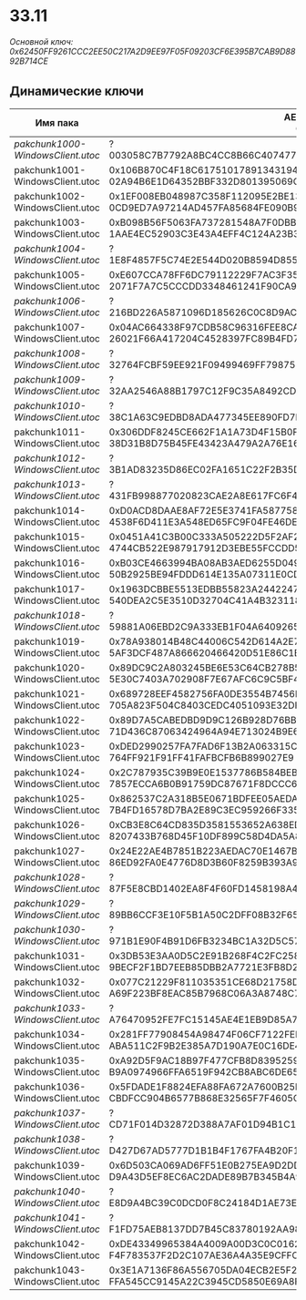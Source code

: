 # 33.11

###### Основной ключ: 0x62450FF9261CCC2EE50C217A2D9EE97F05F09203CF6E395B7CAB9D8892B714CE

## Динамические ключи

| Имя пака                          | AES Ключ</br>GUID                                                                                       | HiRes Текстуры |
|-----------------------------------|---------------------------------------------------------------------------------------------------------|----------------|
| *pakchunk1000-WindowsClient.utoc* | ?</br>003058C7B7792A8BC4CC8B66C407477A 																  | ✔️             |
| pakchunk1001-WindowsClient.utoc   | 0x106B870C4F18C617510178913431943D52829093805F4AC151716207F1D5478B</br>02A94B6E1D64352BBF332D801395069C | ❌             |
| pakchunk1002-WindowsClient.utoc   | 0x1EF008EB048987C358F112095E2BE13B27429A1D990E957D08E79A0F58B55584</br>0CD9ED7A97214AD457FA85684FE090B9 | ❌             |
| pakchunk1003-WindowsClient.utoc   | 0xB098B56F5063FA737281548A7F0DBB092FC741043A2419C859887B55724AE823</br>1AAE4EC52903C3E43A4EFF4C124A23B3 | ✔️             |
| *pakchunk1004-WindowsClient.utoc* | ?</br>1E8F4857F5C74E2E544D020B8594D855 																  | ✔️             |
| pakchunk1005-WindowsClient.utoc   | 0xE607CCA78FF6DC79112229F7AC3F356F8521B87F26B98B23654427C9BE7C9A0D</br>2071F7A7C5CCCDD3348461241F90CA95 | ✔️             |
| *pakchunk1006-WindowsClient.utoc* | ?</br>216BD226A5871096D185626C0C8D9AC8 																  | ✔️             |
| pakchunk1007-WindowsClient.utoc   | 0x04AC664338F97CDB58C96316FEE8CA6B0A09AB563F553018EB818E2C12B535B8</br>26021F66A417204C4528397FC89B4FD7 | ✔️             |
| *pakchunk1008-WindowsClient.utoc* | ?</br>32764FCBF59EE921F09499469FF79875 																  | ✔️             |
| *pakchunk1009-WindowsClient.utoc* | ?</br>32AA2546A88B1797C12F9C35A8492CD2 																  | ✔️             |
| *pakchunk1010-WindowsClient.utoc* | ?</br>38C1A63C9EDBD8ADA477345EE890FD7B 																  | ❌             |
| pakchunk1011-WindowsClient.utoc   | 0x306DDF8245CE662F1A1A73D4F15B0FE16F360AF6631EFEED10F411F2565D62F4</br>38D31B8D75B45FE43423A479A2A76E16 | ❌             |
| *pakchunk1012-WindowsClient.utoc* | ?</br>3B1AD83235D86EC02FA1651C22F2B35D 																  | ❌             |
| *pakchunk1013-WindowsClient.utoc* | ?</br>431FB998877020823CAE2A8E617FC6F4 																  | ✔️             |
| pakchunk1014-WindowsClient.utoc   | 0xD0ACD8DAAE8AF72E5E3741FA587758E97B440C780C23D846802C057D32A3B254</br>4538F6D411E3A548ED65FC9F04FE46DE | ❌             |
| pakchunk1015-WindowsClient.utoc   | 0x0451A41C3B00C333A505222D5F2AF23958658540AC20B912C571C5CACE49C12C</br>4744CB522E987917912D3EBE55FCCDD5 | ✔️             |
| pakchunk1016-WindowsClient.utoc   | 0xB03CE4663994BA08AB3AED6255D04915CA1DAF74000A15DFA23D605D1D984143</br>50B2925BE94FDDD614E135A07311E0CD | ✔️             |
| pakchunk1017-WindowsClient.utoc   | 0x1963DCBBE5513EDBB55823A244224747969D4B3229FF89DD5D3ED32D9F2E0DBE</br>540DEA2C5E3510D32704C41A4B323118 | ✔️             |
| *pakchunk1018-WindowsClient.utoc* | ?</br>59881A06EBD2C9A333EB1F04A6409265 																  | ✔️             |
| pakchunk1019-WindowsClient.utoc   | 0x78A938014B48C44006C542D614A2E75646F81E3E69C3818AD1433FC4B5517F1E</br>5AF3DCF487A866620466420D51E86C1B | ✔️             |
| pakchunk1020-WindowsClient.utoc   | 0x89DC9C2A803245BE6E53C64CB278B5939E2043443CF711A5E31BE9D60CA4DD90</br>5E30C7403A702908F7E67AFC6C9C5BF4 | ✔️             |
| pakchunk1021-WindowsClient.utoc   | 0x689728EEF4582756FA0DE3554B7456B52F70DF7DCEE8BFB844AD2253ECD844CF</br>705A823F504C8403CEDC4051093E32DF | ❌             |
| pakchunk1022-WindowsClient.utoc   | 0x89D7A5CABEDBD9D9C126B928D76BB51FB7D40ADFC4D4F0F44E9DD43E83BF8B41</br>71D436C87063424964A94E713024B9E6 | ✔️             |
| pakchunk1023-WindowsClient.utoc   | 0xDED2990257FA7FAD6F13B2A063315C15609B8365B69194CADFC3C0A885520C0B</br>764FF921F91FF41FAFBCFB6B899027E9 | ✔️             |
| pakchunk1024-WindowsClient.utoc   | 0x2C787935C39B9E0E1537786B584BEB4507C5FF71FA22710E5CE970C89F8EE91C</br>7857ECCA6B0B91759DC87671F8DCCC62 | ❌             |
| pakchunk1025-WindowsClient.utoc   | 0x862537C2A318B5E0671BDFEE05AEDA6FDB2D7F9A032274BFAD8444213F7E5A3B</br>7B4FD16578D7BA2E89C3EC959266F335 | ❌             |
| pakchunk1026-WindowsClient.utoc   | 0xCB3E8C64CD835D3581553652A638ED69A024DB223703922FB5BF5A94610C5190</br>8207433B768D45F10DF899C58D4DA5A8 | ✔️             |
| pakchunk1027-WindowsClient.utoc   | 0x24E22AE4B7851B223AEDAC70E1467BD579E3C9FC38B0FC91542068026CB42273</br>86ED92FA0E4776D8D3B60F8259B393A9 | ✔️             |
| *pakchunk1028-WindowsClient.utoc* | ?</br>87F5E8CBD1402EA8F4F60FD1458198A4 																  | ❌             |
| *pakchunk1029-WindowsClient.utoc* | ?</br>89BB6CCF3E10F5B1A50C2DFF08B32F65 																  | ❌             |
| *pakchunk1030-WindowsClient.utoc* | ?</br>971B1E90F4B91D6FB3234BC1A32D5C57 																  | ❌             |
| pakchunk1031-WindowsClient.utoc   | 0x3DB53E3AA0D5C2E91B268F4C2FC258C19182E3D429A6E324B0BE0698AA48167D</br>9BECF2F1BD7EEB85DBB2A7721E3FB8D2 | ❌             |
| pakchunk1032-WindowsClient.utoc   | 0x077C21229F811035351CE68D21758D8B892C087581A9F03D52C132440563CE13</br>A69F223BF8EAC85B7968C06A3A8748C7 | ❌             |
| *pakchunk1033-WindowsClient.utoc* | ?</br>A76470952FE7FC15145AE4E1EB9D85A7 																  | ✔️             |
| pakchunk1034-WindowsClient.utoc   | 0x281FF77908454A98474F06CF7122FED996542636D9726207B2C3BC9CDC5EEA84</br>ABA511C2F9B2E385A7D190A7E0C16DE4 | ✔️             |
| pakchunk1035-WindowsClient.utoc   | 0xA92D5F9AC18B97F477CFB8D8395259DA2FC3F3E32A3B3CA582606BECD66BA910</br>B9A0974966FFA6519F942CB8ABC6DE65 | ✔️             |
| pakchunk1036-WindowsClient.utoc   | 0x5FDADE1F8824EFA88FA672A7600B25F34F6A26B111CAF223159AB81FC24494EC</br>CBDFCC904B6577B868E32565F7F4605C | ✔️             |
| *pakchunk1037-WindowsClient.utoc* | ?</br>CD71F014D32872D388A7AF01D94B1C15 																  | ❌             |
| *pakchunk1038-WindowsClient.utoc* | ?</br>D427D67AD5777D1B1B4F1767FA4B20F1 																  | ❌             |
| pakchunk1039-WindowsClient.utoc   | 0x6D503CA069AD6FF51E0B275EA9D2DD93A95FDAEA0EE2A2EF184ECAC0EC8A4BF4</br>D9A43D5EF8EC6AC2DADE89B7B345B4A9 | ❌             |
| *pakchunk1040-WindowsClient.utoc* | ?</br>E8D9A4BC39C0DCD0F8C24184D1AE73E4 																  | ❌             |
| *pakchunk1041-WindowsClient.utoc* | ?</br>F1FD75AEB8137DD7B45C83780192AA98 																  | ✔️             |
| pakchunk1042-WindowsClient.utoc   | 0xDE43349965384A4009A00D3C0C01627EB4E7143C11BB5ADE44AD967331F7AC36</br>F4F783537F2D2C107AE36A4A35E9CFFC | ✔️             |
| pakchunk1043-WindowsClient.utoc   | 0x3E1A7136F86A556705DA04ECB2E5F2F838398354E6D4EC8AB6DD02586AD47270</br>FFA545CC9145A22C3945CD5850E69A8F | ❌             |
